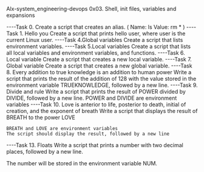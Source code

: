Alx-system_engineering-devops
0x03. Shell, init files, variables and expansions

----Task 0. <o> 
Create a script that creates an alias. (
    Name: ls
    Value: rm *
)
----Task 1. Hello you
Create a script that prints hello user, where user is the current Linux user.
----Task 4.Global variables 
Create a script that lists environment variables.
----Task 5.Local variables 
Create a script that lists all local variables and environment variables, and functions.
----Task 6. Local variable 
Create a script that creates a new local variable.
----Task 7. Global variable 
Create a script that creates a new global variable.
----Task 8. Every addition to true knowledge is an addition to human power
Write a script that prints the result of the addition of 128 with the value stored in the environment variable TRUEKNOWLEDGE, followed by a new line.
----Task 9. Divide and rule 
Write a script that prints the result of POWER divided by DIVIDE, followed by a new line.
 POWER and DIVIDE are environment variables
----Task 10. Love is anterior to life, posterior to death, initial of creation, and the exponent of breath 
Write a script that displays the result of BREATH to the power LOVE

    BREATH and LOVE are environment variables
    The script should display the result, followed by a new line
----Task 13. Floats 
Write a script that prints a number with two decimal places, followed by a new line.

The number will be stored in the environment variable NUM.

 

